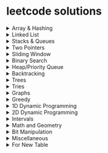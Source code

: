 # leetcode solutions
<details>
<summary>Array & Hashing</summary>

| Num       | Problem     | Solution   |
|-----------|-------------|------------|
|1|[981. Time Based Key-Value Store (Medium)](https://leetcode.com/problems/time-based-key-value-store/)|[Solution](https://github.com/HopefulRational/leetcode/blob/main/cpp/LC-0981-Time-Based-Key-Value-Store.md)|
| More Data | Centered    | Aligned    |

</details>

<details>
<summary>Linked List</summary>

| Num       | Problem     | Solution   |
|-----------|-------------|------------|
| Data 1    | Data 2      | Data 3     |
| More Data | Centered    | Aligned    |

</details>

<details>
<summary>Stacks & Queues</summary>

| Num       | Problem     | Solution   |
|-----------|-------------|------------|
| Data 1    | Data 2      | Data 3     |
| More Data | Centered    | Aligned    |

</details>

<details>
<summary>Two Pointers</summary>

| Num       | Problem     | Solution   |
|-----------|-------------|------------|
| Data 1    | Data 2      | Data 3     |
| More Data | Centered    | Aligned    |

</details>

<details>
<summary>Sliding Window</summary>

| Num       | Problem     | Solution   |
|-----------|-------------|------------|
|1|[930. Binary Subarrays With Sum (Medium)](https://leetcode.com/problems/binary-subarrays-with-sum/)|[Solution](https://github.com/HopefulRational/leetcode/blob/main/cpp/LC-0930-Binary-Subarrays-with-Sum.md)|
| More Data | Centered    | Aligned    |

</details>

<details>
<summary>Binary Search</summary>

| Num       | Problem     | Solution   |
|-----------|-------------|------------|
| Data 1    | Data 2      | Data 3     |
| More Data | Centered    | Aligned    |

</details>

<details>
<summary>Heap/Priority Queue</summary>

| Num       | Problem     | Solution   |
|-----------|-------------|------------|
| Data 1    | Data 2      | Data 3     |
| More Data | Centered    | Aligned    |

</details>

<details>
<summary>Backtracking</summary>

| Num       | Problem     | Solution   |
|-----------|-------------|------------|
| Data 1    | Data 2      | Data 3     |
| More Data | Centered    | Aligned    |

</details>

<details>
<summary>Trees</summary>

| Num       | Problem     | Solution   |
|-----------|-------------|------------|
| 1|[865. Smallest Subtree with all the Deepest Nodes (Medium)](https://leetcode.com/problems/smallest-subtree-with-all-the-deepest-nodes/)|[Solution](https://github.com/HopefulRational/leetcode/blob/main/cpp/LC-0865-Smallest-Subtree-with-all-the-Deepest-Nodes.md)|
|2|[257. Binary Tree Paths (Easy)](https://leetcode.com/problems/binary-tree-paths/)|[Soluiton](https://github.com/HopefulRational/leetcode/blob/main/cpp/LC-0257-Binary-Tree-Paths.md)|
|3|[515. Find Largest Value in Each Tree Row (Medium)](https://leetcode.com/problems/find-largest-value-in-each-tree-row/)|[Solution](https://github.com/HopefulRational/leetcode/blob/main/cpp/LC-0515-Largest-Value-in-Each-Tree-Row.md)|
|4|[1080. Insufficient Nodes in Root to Leaf Paths (Medium)](https://leetcode.com/problems/insufficient-nodes-in-root-to-leaf-paths/)|[Solution](https://github.com/HopefulRational/leetcode/blob/main/cpp/LC-1080-Insufficient-Nodes-in-Root-to-Leaf-Paths.md)|
|5|[559. Maximum Depth of N-ary Tree (Easy)](https://leetcode.com/problems/maximum-depth-of-n-ary-tree/)|[Solution](https://github.com/HopefulRational/leetcode/blob/main/cpp/LC-0559-Maximum-Depth-of-N-ary-Tree.md)|
|6|[979. Distribute Coins in Binary Tree (Medium)](https://leetcode.com/problems/distribute-coins-in-binary-tree/)|[Solution](https://github.com/HopefulRational/leetcode/blob/main/cpp/LC-0979-Distribute-Coins-in-Binary-Tree.md)|
|7|[968. Binary Tree Cameras (Hard)](https://leetcode.com/problems/binary-tree-cameras/)|[Solution](https://github.com/HopefulRational/leetcode/blob/main/cpp/LC-0968-Binary-Tree-Cameras.md)|
|8|[988. Smallest String Starting From Leaf (Medium)](https://leetcode.com/problems/smallest-string-starting-from-leaf/)|[Solution](https://github.com/HopefulRational/leetcode/blob/main/cpp/LC-0988-Smallest-String-Starting-From-Leaf.md)|

</details>

<details>
<summary>Tries</summary>

| Num       | Problem     | Solution   |
|-----------|-------------|------------|
| More Data | Centered    | Aligned    |

</details>

<details>
<summary>Graphs</summary>

| Num       | Problem     | Solution   |
|-----------|-------------|------------|
|1|[130. Surrounded Regions (Medium)](https://leetcode.com/problems/surrounded-regions/)|[Solution](https://github.com/HopefulRational/leetcode/blob/main/cpp/LC-0130-Surrounded-Regions.md)|
| More Data | Centered    | Aligned    |

</details>

<details>
<summary>Greedy</summary>

| Num       | Problem     | Solution   |
|-----------|-------------|------------|
| Data 1    | Data 2      | Data 3     |
| More Data | Centered    | Aligned    |

</details>

<details>
<summary>1D Dynamic Programming</summary>

| Num       | Problem     | Solution   |
|-----------|-------------|------------|
| Data 1    | Data 2      | Data 3     |
| More Data | Centered    | Aligned    |

</details>

<details>
<summary>2D Dynamic Programming</summary>

| Num       | Problem     | Solution   |
|-----------|-------------|------------|
| 1 | [808. Soup Servings (Medium)](https://leetcode.com/problems/soup-servings/)|[Solution](https://github.com/HopefulRational/leetcode/blob/main/cpp/LC-0808-Soup-Savings.md)|
| More Data | Centered    | Aligned    |

</details>

<details>
<summary>Intervals</summary>

| Num       | Problem     | Solution   |
|-----------|-------------|------------|
| Data 1    | Data 2      | Data 3     |
| More Data | Centered    | Aligned    |

</details>

<details>
<summary>Math and Geometry</summary>

| Num       | Problem     | Solution   |
|-----------|-------------|------------|
| Data 1    | Data 2      | Data 3     |
| More Data | Centered    | Aligned    |

</details>

<details>
<summary>Bit Manipulation</summary>

| Num       | Problem     | Solution   |
|-----------|-------------|------------|
| Data 1    | Data 2      | Data 3     |
| More Data | Centered    | Aligned    |

</details>

<details>
<summary>Miscellaneous</summary>

| Num       | Problem     | Solution   |
|-----------|-------------|------------|
| Data 1    | Data 2      | Data 3     |
| More Data | Centered    | Aligned    |

</details>

<details>
<summary>For New Table</summary>

| Num       | Problem     | Solution   |
|-----------|-------------|------------|
| Data 1    | Data 2      | Data 3     |
| More Data | Centered    | Aligned    |

</details>
